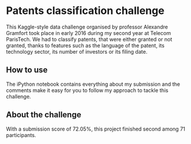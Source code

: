 # Patents classification challenge

This Kaggle-style data challenge organised by professor Alexandre Gramfort took place in early 2016 during my second year at Telecom ParisTech. We had to classify patents, that were either granted or not granted, thanks to features such as the language of the patent, its technology sector, its number of investors or its filing date.

## How to use

The iPython notebook contains everything about my submission and the comments make it easy for you to follow my approach to tackle this challenge.

## About the challenge

With a submission score of 72.05%, this project finished second among 71 participants.

